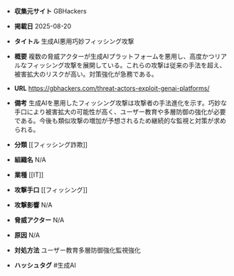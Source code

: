 - **収集元サイト**
GBHackers

- **掲載日**
2025-08-20

- **タイトル**
生成AI悪用巧妙フィッシング攻撃

- **概要**
複数の脅威アクターが生成AIプラットフォームを悪用し、高度かつリアルなフィッシング攻撃を展開している。これらの攻撃は従来の手法を超え、被害拡大のリスクが高い。対策強化が急務である。

- **URL**
https://gbhackers.com/threat-actors-exploit-genai-platforms/

- **備考**
生成AIを悪用したフィッシング攻撃は攻撃者の手法進化を示す。巧妙な手口により被害拡大の可能性が高く、ユーザー教育や多層防御の強化が必要である。今後も類似攻撃の増加が予想されるため継続的な監視と対策が求められる。

- **分類**
[[フィッシング詐欺]]

- **組織名**
N/A

- **業種**
[[IT]]

- **攻撃手口**
[[フィッシング]]

- **攻撃影響**
N/A

- **脅威アクター**
N/A

- **原因**
N/A

- **対処方法**
ユーザー教育多層防御強化監視強化

- **ハッシュタグ**
#生成AI
